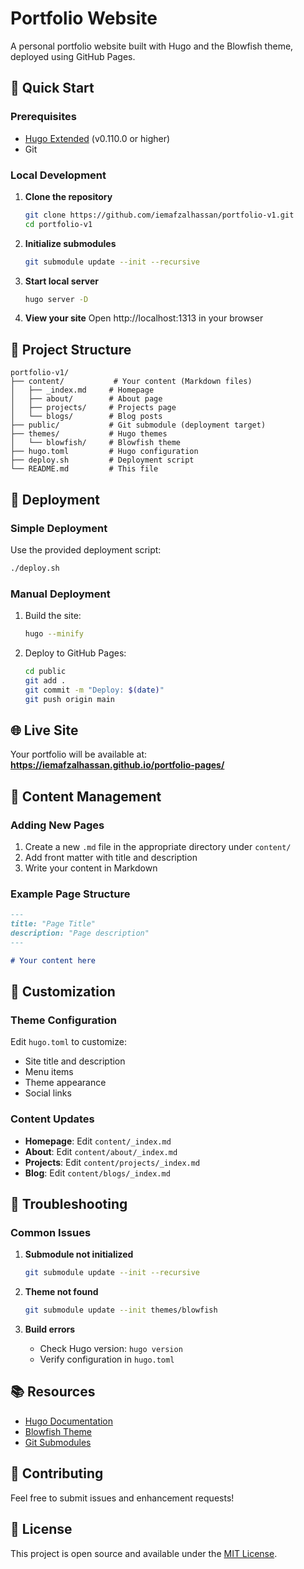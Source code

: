 # Portfolio Website

A personal portfolio website built with Hugo and the Blowfish theme, deployed using GitHub Pages.

## 🚀 Quick Start

### Prerequisites
- [Hugo Extended](https://gohugo.io/installation/) (v0.110.0 or higher)
- Git

### Local Development

1. **Clone the repository**
   ```bash
   git clone https://github.com/iemafzalhassan/portfolio-v1.git
   cd portfolio-v1
   ```

2. **Initialize submodules**
   ```bash
   git submodule update --init --recursive
   ```

3. **Start local server**
   ```bash
   hugo server -D
   ```

4. **View your site**
   Open http://localhost:1313 in your browser

## 📁 Project Structure

```
portfolio-v1/
├── content/           # Your content (Markdown files)
│   ├── _index.md     # Homepage
│   ├── about/        # About page
│   ├── projects/     # Projects page
│   └── blogs/        # Blog posts
├── public/           # Git submodule (deployment target)
├── themes/           # Hugo themes
│   └── blowfish/     # Blowfish theme
├── hugo.toml         # Hugo configuration
├── deploy.sh         # Deployment script
└── README.md         # This file
```

## 🚀 Deployment

### Simple Deployment
Use the provided deployment script:
```bash
./deploy.sh
```

### Manual Deployment
1. Build the site:
   ```bash
   hugo --minify
   ```

2. Deploy to GitHub Pages:
   ```bash
   cd public
   git add .
   git commit -m "Deploy: $(date)"
   git push origin main
   ```

## 🌐 Live Site

Your portfolio will be available at:
**https://iemafzalhassan.github.io/portfolio-pages/**

## 📝 Content Management

### Adding New Pages
1. Create a new `.md` file in the appropriate directory under `content/`
2. Add front matter with title and description
3. Write your content in Markdown

### Example Page Structure
```markdown
---
title: "Page Title"
description: "Page description"
---

# Your content here
```

## 🎨 Customization

### Theme Configuration
Edit `hugo.toml` to customize:
- Site title and description
- Menu items
- Theme appearance
- Social links

### Content Updates
- **Homepage**: Edit `content/_index.md`
- **About**: Edit `content/about/_index.md`
- **Projects**: Edit `content/projects/_index.md`
- **Blog**: Edit `content/blogs/_index.md`

## 🔧 Troubleshooting

### Common Issues

1. **Submodule not initialized**
   ```bash
   git submodule update --init --recursive
   ```

2. **Theme not found**
   ```bash
   git submodule update --init themes/blowfish
   ```

3. **Build errors**
   - Check Hugo version: `hugo version`
   - Verify configuration in `hugo.toml`

## 📚 Resources

- [Hugo Documentation](https://gohugo.io/documentation/)
- [Blowfish Theme](https://blowfish.page/)
- [Git Submodules](https://git-scm.com/book/en/v2/Git-Tools-Submodules)

## 🤝 Contributing

Feel free to submit issues and enhancement requests!

## 📄 License

This project is open source and available under the [MIT License](LICENSE).
